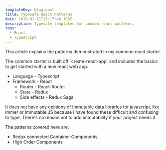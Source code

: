 ```yaml
---
templateKey: blog-post
title: Typesafe React Patterns
date: 2019-01-11T15:17:48.183Z
description: Typesafe templates for common react patterns.
tags:
  - React
  - Typescript
---
```

This article explains the patterns demonstrated in my common react starter.

The common starter is built off \`create-react-app\` and includes the basics to get started with a new react web app.

* Language - Typescript
* Framework - React
  * Router - React-Router
  * State - Redux
  * Side effects -  Redux Saga

It does not have any opinions of Immutable data libraries for javascript, like Immer or Immutable.JS because I have found these difficult and confusing to type. There's no reason not to add immutability if your project needs it.

The patterns covered here are:

* Redux connected Container Components
* High Order Components
